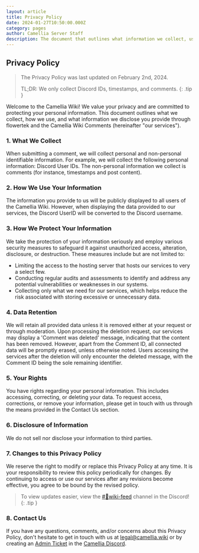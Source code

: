```yaml
---
layout: article
title: Privacy Policy
date: 2024-01-27T10:50:00.000Z
category: pages
author: Camellia Server Staff
description: The document that outlines what information we collect, use, and disclose.
---
```


## Privacy Policy

> The Privacy Policy was last updated on February 2nd, 2024.
>
> TL;DR: We only collect Discord IDs, timestamps, and comments.
> {: .tip }

Welcome to the Camellia Wiki! We value your privacy and are committed to protecting your personal information. This document outlines what we collect, how we use, and what information we disclose you provide through flowertek and the Camellia Wiki Comments (hereinafter "our services").

### 1. What We Collect

When submitting a comment, we will collect personal and non-personal identifiable information. For example, we will collect the following personal information: Discord User IDs. The non-personal information we collect is comments (for instance, timestamps and post content).

### 2. How We Use Your Information

The information you provide to us will be publicly displayed to all users of the Camellia Wiki. However, when displaying the data provided to our services, the Discord UserID will be converted to the Discord username.

### 3. How We Protect Your Information

We take the protection of your information seriously and employ various security measures to safeguard it against unauthorized access, alteration, disclosure, or destruction. These measures include but are not limited to:

- Limiting the access to the hosting server that hosts our services to very a select few.
- Conducting regular audits and assessments to identify and address any potential vulnerabilities or weaknesses in our systems.
- Collecting only what we need for our services, which helps reduce the risk associated with storing excessive or unnecessary data.

### 4. Data Retention

We will retain all provided data unless it is removed either at your request or through moderation. Upon processing the deletion request, our services may display a 'Comment was deleted' message, indicating that the content has been removed. However, apart from the Comment ID, all connected data will be promptly erased, unless otherwise noted. Users accessing the services after the deletion will only encounter the deleted message, with the Comment ID being the sole remaining identifier.

### 5. Your Rights

You have rights regarding your personal information. This includes accessing, correcting, or deleting your data. To request access, corrections, or remove your information, please get in touch with us through the means provided in the Contact Us section.

### 6. Disclosure of Information

We do not sell nor disclose your information to third parties.

### 7. Changes to this Privacy Policy

We reserve the right to modify or replace this Privacy Policy at any time. It is your responsibility to review this policy periodically for changes. By continuing to access or use our services after any revisions become effective, you agree to be bound by the revised policy.

> To view updates easier, view the [#🤖wiki-feed](https://discord.com/channels/435720333786480641/1174624963584610334) channel in the Discord!
> {: .tip }

### 8. Contact Us

If you have any questions, comments, and/or concerns about this Privacy Policy, don't hesitate to get in touch with us at <legal@camellia.wiki> or by creating an [Admin Ticket](https://discord.com/channels/435720333786480641/1037187523677524038) in the [Camellia Discord](https://discord.gg/camellia).
